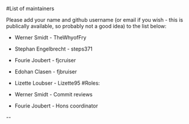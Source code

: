 #List of maintainers

Please add your name and github username (or email if you wish - this is publically available, so probably not a good idea) to the list below:

* Werner Smidt - TheWhyofFry
* Stephan Engelbrecht - steps371
* Fourie Joubert - fjcruiser
* Edohan Clasen - fjbruiser
* Lizette Loubser - Lizette95
#Roles:

* Werner Smidt - Commit reviews
* Fourie Joubert - Hons coordinator


--
